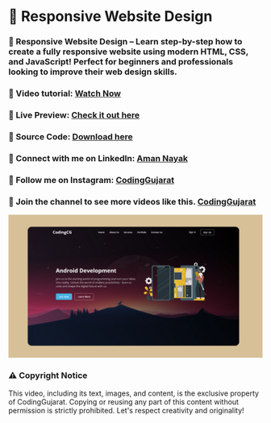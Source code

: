 # 🎨 Responsive Website Design
### 🎨 Responsive Website Design – Learn step-by-step how to create a fully responsive website using modern HTML, CSS, and JavaScript! Perfect for beginners and professionals looking to improve their web design skills.

### 🎥 Video tutorial: [Watch Now](https://youtu.be/j3ZqHLCiL3s)

### 🌟 Live Preview: [Check it out here](https://codinggujaratweb.github.io/Create-Responsive-Website-Design/)
### 📂 Source Code: [Download here](https://github.com/codinggujaratweb/Create-Responsive-Website-Design)

### 💼 Connect with me on LinkedIn:  [Aman Nayak](https://www.linkedin.com/in/amanayak/)
### 📸 Follow me on Instagram:  [CodingGujarat](https://instagram.com/codinggujarat/)

### 💙 Join the channel to see more videos like this. [CodingGujarat](https://www.youtube.com/@CodingGujarat)
![preview img](/preview.png)

### ⚠️ Copyright Notice
This video, including its text, images, and content, is the exclusive property of CodingGujarat. Copying or reusing any part of this content without permission is strictly prohibited. Let's respect creativity and originality!

